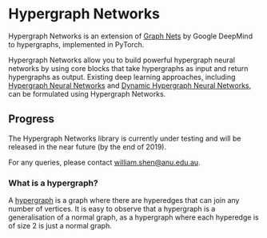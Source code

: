# Hypergraph Networks
Hypergraph Networks is an extension of [Graph Nets](https://github.com/deepmind/graph_nets) 
by Google DeepMind to hypergraphs, implemented in PyTorch.

Hypergraph Networks allow you to build powerful hypergraph neural networks by using core blocks
that take hypergraphs as input and return hypergraphs as output. Existing deep learning approaches,
including [Hypergraph Neural Networks](https://github.com/iMoonLab/HGNN) and 
[Dynamic Hypergraph Neural Networks](https://www.ijcai.org/proceedings/2019/0366.pdf), can be
formulated using Hypergraph Networks.

## Progress
The Hypergraph Networks library is currently under testing and will be released in the near
future (by the end of 2019).

For any queries, please contact 
[william.shen@anu.edu.au](mailto:william.shen@anu.edu.au).

### What is a hypergraph?
A [hypergraph](https://en.wikipedia.org/wiki/Hypergraph) is a graph where there are 
hyperedges that can join any number of vertices. It is easy to observe that a hypergraph
is a generalisation of a normal graph, as a hypergraph where each hyperedge is of size
2 is just a normal graph.
